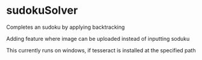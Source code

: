 # sudokuSolver

Completes an sudoku by applying backtracking

Adding feature where image can be uploaded instead of inputting soduku

This currently runs on windows, if tesseract is installed at the specified path

